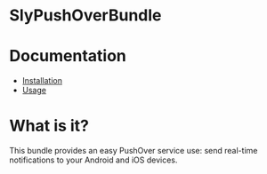 SlyPushOverBundle
====================

# Documentation

- [Installation](#)
- [Usage](#)

# What is it?

This bundle provides an easy PushOver service use: send real-time notifications
to your Android and iOS devices.